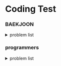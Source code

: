 # Coding Test

### BAEKJOON
<details>
<summary> problem list </summary>
<br/>

| problem number | Topic | search.. |
| --- | --- | --- |
| 10828 | 스택 | string, str.find(), vector, stoi() |
| 9093 | 단어 뒤집기 | istringstream, auto, algorithm: reverse, stack |

</details>

### programmers
<details>
<summary> problem list </summary>


</details>